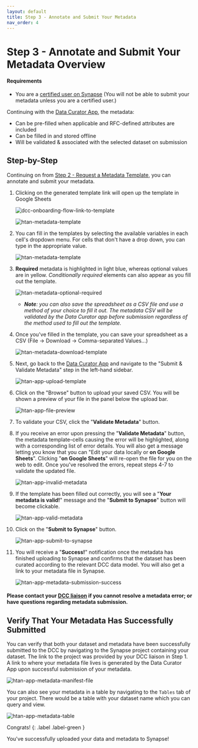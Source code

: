 ```yaml
---
layout: default
title: Step 3 - Annotate and Submit Your Metadata 
nav_order: 4
---
```



# Step 3 - Annotate and Submit Your Metadata Overview

#### Requirements
- You are a [certified user on Synapse](https://docs.synapse.org/articles/accounts_certified_users_and_profile_validation.html#certified-users) (You will not be able to submit your metadata unless you are a certified user.)

Continuing with the [Data Curator App](https://www.synapse.org/#!Wiki:syn20681266/ENTITY), the metadata:

- Can be pre-filled when applicable and RFC-defined attributes are included 
- Can be filled in and stored offline
- Will be validated & associated with the selected dataset on submission

## Step-by-Step

Continuing on from [Step 2 - Request a Metadata Template](step-2), you can annotate and submit your metadata.

1. Clicking on the generated template link will open up the template in Google Sheets

    ![dcc-onboarding-flow-link-to-template](https://user-images.githubusercontent.com/12868382/86057431-04bf9c80-ba14-11ea-936a-3203ab5bb893.png)

    ![htan-metadata-template](https://user-images.githubusercontent.com/12868382/86075088-0d2bcd80-ba3c-11ea-979d-866460036306.png)

2. You can fill in the templates by selecting the available variables in each cell's dropdown menu. For cells that don't have a drop down, you can type in the appropriate value. 
    
    ![htan-metadata-template](https://user-images.githubusercontent.com/12868382/86075189-4c5a1e80-ba3c-11ea-9e5f-1b2bc797da2d.png)

3. **Required** metadata is highlighted in light blue, whereas optional values are in yellow. _Conditionally required_ elements can also appear as you fill out the template.  

    ![htan-metadata-optional-required](https://user-images.githubusercontent.com/12868382/86075192-4e23e200-ba3c-11ea-9d31-e6da928624a4.png)


    - _**Note**: you can also save the spreadsheet as a CSV file and use a method of your choice to fill it out. The metadata CSV will be validated by the Data Curator app before submission regardless of the method used to fill out the template._
  

4. Once you've filled in the template, you can save your spreadsheet as a CSV (File -> Download -> Comma-separated Values...)

    ![htan-metadata-download-template](https://user-images.githubusercontent.com/12868382/86076383-c8556600-ba3e-11ea-8b63-e00abe2a9392.png)


5. Next, go back to the [Data Curator App](https://www.synapse.org/#!Wiki:syn20681266/ENTITY) and navigate to the "Submit & Validate Metadata" step in the left-hand sidebar. 

    ![htan-app-upload-template](https://user-images.githubusercontent.com/12868382/86076568-25e9b280-ba3f-11ea-924f-08367bda785d.png)


6. Click on the "Browse" button to upload your saved CSV. You will be shown a preview of your file in the panel below the upload bar. 

    ![htan-app-file-preview](https://user-images.githubusercontent.com/12868382/86076670-54678d80-ba3f-11ea-8c16-fb4c9c100aea.png)


7. To validate your CSV, click the "**Validate Metadata**" button. 

8. If you receive an error upon pressing the "**Validate Metadata**" button, the metadata template-cells causing the error will be highlighted, along with a corresponding list of error details. You will also get a message letting you know that you can "Edit your data locally or **on Google Sheets**". Clicking "**on Google Sheets**" will re-open the file for you on the web to edit. Once you've resolved the errors, repeat steps 4-7 to validate the updated file. 

    ![htan-app-invalid-metadata](https://user-images.githubusercontent.com/12868382/86077044-1cad1580-ba40-11ea-9765-b5da9d70423e.png)

9. If the template has been filled out correctly, you will see a "**Your metadata is valid!**" message and the "**Submit to Synapse**" button will become clickable.

    ![htan-app-valid-metadata](https://user-images.githubusercontent.com/12868382/86077039-1ae35200-ba40-11ea-9d09-6c147c708364.png)

10. Click on the "**Submit to Synapse**" button.

    ![htan-app-submit-to-synapse](https://user-images.githubusercontent.com/12868382/86077490-e6bc6100-ba40-11ea-8ab0-dd70fea65ac0.png)

11. You will receive a "**Success!**" notification once the metadata has finished uploading to Synapse and confirms that the dataset has been curated according to the relevant DCC  data model. You will also get a link to your metadata file in Synapse. 

    ![htan-app-metadata-submission-success](https://user-images.githubusercontent.com/12868382/86077676-3ef36300-ba41-11ea-9f80-1a26855237cb.png)

  
#### Please contact your [DCC liaison](dcc-liaison) if you cannot resolve a metadata error; or have questions regarding metadata submission.


## Verify That Your Metadata Has Successfully Submitted

You can verify that both your dataset and metadata have been successfully submitted to the DCC by navigating to the Synapse project containing your dataset. The link to the project was provided by your DCC liaison in Step 1.  A link to where your metadata file lives is generated by the Data Curator App upon successful submission of your metadata. 

![htan-app-metadata-manifest-file](https://user-images.githubusercontent.com/12868382/86078958-1faa0500-ba44-11ea-8fb8-06f89e10d099.png)

You can also see your metadata in a table by navigating to the `Tables` tab of your project. There would be a table with your dataset name which you can query and view.

![htan-app-metadata-table](https://user-images.githubusercontent.com/12868382/86078947-1ae55100-ba44-11ea-93d6-c5b6411e5e5a.png)

Congrats! 
{: .label .label-green }

You've successfully uploaded your data and metadata to Synapse!
